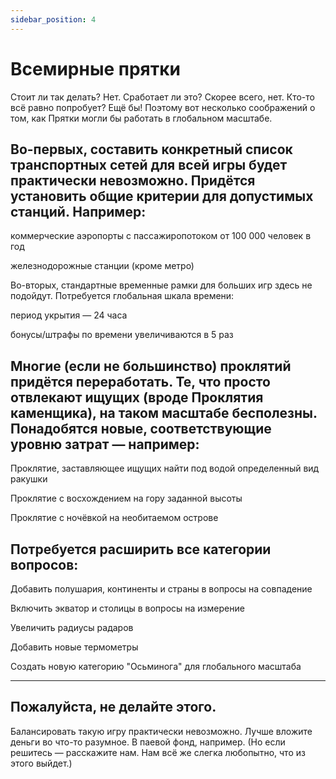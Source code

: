 ```yaml
---
sidebar_position: 4
---
```


# Всемирные прятки

Стоит ли так делать? Нет. Сработает ли это? Скорее всего, нет. Кто-то всё равно попробует? Ещё бы! Поэтому вот несколько соображений о том, как Прятки могли бы работать в глобальном масштабе.

## Во-первых, составить конкретный список транспортных сетей для всей игры будет практически невозможно. Придётся установить общие критерии для допустимых станций. Например:

коммерческие аэропорты с пассажиропотоком от 100 000 человек в год

железнодорожные станции (кроме метро)

Во-вторых, стандартные временные рамки для больших игр здесь не подойдут. Потребуется глобальная шкала времени:

период укрытия — 24 часа

бонусы/штрафы по времени увеличиваются в 5 раз

## Многие (если не большинство) проклятий придётся переработать. Те, что просто отвлекают ищущих (вроде Проклятия каменщика), на таком масштабе бесполезны. Понадобятся новые, соответствующие уровню затрат — например:

Проклятие, заставляющее ищущих найти под водой определенный вид ракушки

Проклятие с восхождением на гору заданной высоты

Проклятие с ночёвкой на необитаемом острове

## Потребуется расширить все категории вопросов:

Добавить полушария, континенты и страны в вопросы на совпадение

Включить экватор и столицы в вопросы на измерение

Увеличить радиусы радаров

Добавить новые термометры

Создать новую категорию "Осьминога" для глобального масштаба

__________________________________________________________________________________________________________________________________________________________________________________________________________________________________________________________________________________________________________________________


## Пожалуйста, не делайте этого. 
Балансировать такую игру практически невозможно. Лучше вложите деньги во что-то разумное. В паевой фонд, например. (Но если решитесь — расскажите нам. Нам всё же слегка любопытно, что из этого выйдет.)
